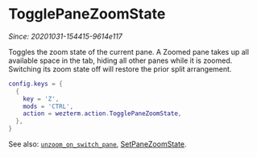 # TogglePaneZoomState

*Since: 20201031-154415-9614e117*

Toggles the zoom state of the current pane.  A Zoomed pane takes up
all available space in the tab, hiding all other panes while it is zoomed.
Switching its zoom state off will restore the prior split arrangement.

```lua
config.keys = {
  {
    key = 'Z',
    mods = 'CTRL',
    action = wezterm.action.TogglePaneZoomState,
  },
}
```

See also: [`unzoom_on_switch_pane`](../config/unzoom_on_switch_pane.md), [SetPaneZoomState](SetPaneZoomState.md).
